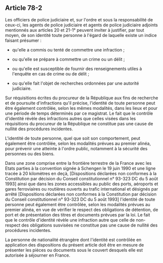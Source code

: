 Article 78-2
----
Les officiers de police judiciaire et, sur l'ordre et sous la responsabilité de
ceux-ci, les agents de police judiciaire et agents de police judiciaire adjoints
mentionnés aux articles 20 et 21-1° peuvent inviter à justifier, par tout moyen,
de son identité toute personne à l'égard de laquelle existe un indice faisant
présumer :

- qu'elle a commis ou tenté de commettre une infraction ;

- ou qu'elle se prépare à commettre un crime ou un délit ;

- ou qu'elle est susceptible de fournir des renseignements utiles à l'enquête en
cas de crime ou de délit ;

- ou qu'elle fait l'objet de recherches ordonnées par une autorité judiciaire.

Sur réquisitions écrites du procureur de la République aux fins de recherche et
de poursuite d'infractions qu'il précise, l'identité de toute personne peut être
également contrôlée, selon les mêmes modalités, dans les lieux et pour une
période de temps déterminés par ce magistrat. Le fait que le contrôle d'identité
révèle des infractions autres que celles visées dans les réquisitions du
procureur de la République ne constitue pas une cause de nullité des procédures
incidentes.

L'identité de toute personne, quel que soit son comportement, peut également
être contrôlée, selon les modalités prévues au premier alinéa, pour prévenir une
atteinte à l'ordre public, notamment à la sécurité des personnes ou des biens.

Dans une zone comprise entre la frontière terrestre de la France avec les Etats
parties à la convention signée à Schengen le 19 juin 1990 et une ligne tracée à
20 kilomètres en deçà, [Dispositions déclarées non conformes à la Constitution
par décision du Conseil constitutionnel n° 93-323 DC du 5 août 1993] ainsi que
dans les zones accessibles au public des ports, aéroports et gares ferroviaires
ou routières ouverts au trafic international et désignés par arrêté
[Dispositions déclarées non conformes à la Constitution par décision du Conseil
constitutionnel n° 93-323 DC du 5 août 1993] l'identité de toute personne peut
également être contrôlée, selon les modalités prévues au premier alinéa, en vue
de vérifier le respect des obligations de détention, de port et de présentation
des titres et documents prévues par la loi. Le fait que le contrôle d'identité
révèle une infraction autre que celle de non-respect des obligations susvisées
ne constitue pas une cause de nullité des procédures incidentes.

La personne de nationalité étrangère dont l'identité est contrôlée en
application des dispositions du présent article doit être en mesure de présenter
les pièces ou documents sous le couvert desquels elle est autorisée à séjourner
en France.
